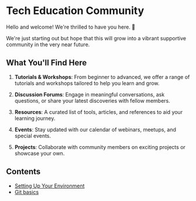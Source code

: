 # Tech Education Community

Hello and welcome! We're thrilled to have you here. 🎉

We're just starting out but hope that this will grow into a vibrant supportive community in the very near future.

## What You'll Find Here

1. **Tutorials & Workshops**: From beginner to advanced, we offer a range of tutorials and workshops tailored to help you learn and grow.

2. **Discussion Forums**: Engage in meaningful conversations, ask questions, or share your latest discoveries with fellow members.

3. **Resources**: A curated list of tools, articles, and references to aid your learning journey.

4. **Events**: Stay updated with our calendar of webinars, meetups, and special events.

5. **Projects**: Collaborate with community members on exciting projects or showcase your own.

## Contents

* [Setting Up Your Environment](00_setting_up_your_environment/README.md)
* [Git basics](01_git_and_GitHub/README.md)